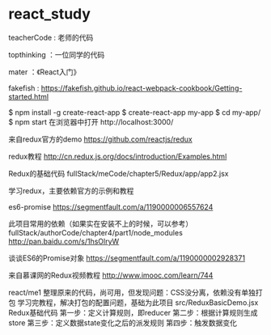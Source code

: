 # react_study

teacherCode : 老师的代码

topthinking ：一位同学的代码

mater ：《React入门》

fakefish :
https://fakefish.github.io/react-webpack-cookbook/Getting-started.html

$ npm install -g create-react-app
$ create-react-app my-app
$ cd my-app/
$ npm start
在浏览器中打开 http://localhost:3000/


来自redux官方的demo
https://github.com/reactjs/redux

redux教程
http://cn.redux.js.org/docs/introduction/Examples.html

Redux的基础代码
fullStack/meCode/chapter5/Redux/app/app2.jsx

学习redux，主要依赖官方的示例和教程

es6-promise
https://segmentfault.com/a/1190000006557624

此项目常用的依赖（如果实在安装不上的时候，可以参考）
fullStack/authorCode/chapter4/part1/node_modules
http://pan.baidu.com/s/1hsOlryW

谈谈ES6的Promise对象
https://segmentfault.com/a/1190000002928371

来自慕课网的Redux视频教程
http://www.imooc.com/learn/744

react/me1
    整理原来的代码，尚可用，但发现问题：CSS没分离，依赖没有单独打包
    学习完教程，解决打包的配置问题，基础为此项目
    src/ReduxBasicDemo.jsx Redux基础代码
        第一步：定义计算规则，即reducer
        第二步：根据计算规则生成store
        第三步：定义数据state变化之后的派发规则
        第四步：触发数据变化












